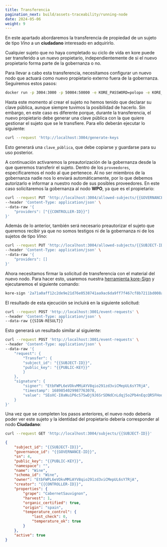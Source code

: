 ```yaml
---
title: Transferencia
pagination_next: build/assets-traceability/running-node
date: 2024-05-06
weight: 9
---
```

En este apartado abordaremos la transferencia de propiedad de un sujeto de tipo *Vino* a un **ciudadano** interesado en adquirirlo.

Cualquier sujeto que no haya completado su ciclo de vida en kore puede ser transferido a un nuevo propietario, independientemente de si el nuevo propietario forma parte de la gobernanza o no.

Para llevar a cabo esta transferencia, necesitamos configurar un nuevo nodo que actuará como nuevo propietario externo fuera de la gobernanza. Seguiremos estos pasos:

```bash
docker run -p 3004:3000 -p 50004:50000 -e KORE_PASSWORD=polopo -e KORE_FILE_PATH=./config.json -v ./config2.json:/config.json koreadmin/kore-http:0.5-sqlite
```

Hasta este momento al crear el sujeto no hemos tenido que declarar su clave pública, aunque siempre tuvimos la posibilidad de hacerlo. Sin embargo, en este caso es diferente porque, durante la transferencia, el nuevo propietario debe generar una clave pública con la que quiere gestionar el sujeto que se le transfiere. Para ello deberán ejecutar lo siguiente:

```bash
curl --request 'http://localhost:3004/generate-keys
```

Esto generará una `clave_pública`, que debe copiarse y guardarse para su uso posterior.

A continuación activaremos la preautorización de la gobernanza desde la que queremos transferir el sujeto. Dentro de los `proveedores`, especificaremos el nodo al que pertenece. Al no ser miembros de la gobernanza nadie nos lo enviará automáticamente, por lo que debemos autorizarlo e informar a nuestro nodo de sus posibles proveedores. En este caso solicitaremos la gobernanza al nodo **WPO**, ya que es el propietario:

```bash
curl --request PUT 'http://localhost:3004/allowed-subjects/{{GOVERNANCE-ID}}' \
--header 'Content-Type: application/json' \
--data-raw '{
    "providers": ["{{CONTROLLER-ID}}"]
}'
```

Además de lo anterior, también será necesario preautorizar el sujeto que queremos recibir ya que no somos testigos ni de la gobernanza ni de los sujetos de tipo *Vino*:

```bash
curl --request PUT 'http://localhost:3004/allowed-subjects/{{SUBJECT-ID}}' \
--header 'Content-Type: application/json' \
--data-raw '{
    "providers": []
}'
```

Ahora necesitamos firmar la solicitud de transferencia con el material del nuevo nodo. Para hacer esto, usaremos nuestra [herramienta kore-Sign](../../../docs/learn/tools/) y ejecutaremos el siguiente comando:

```bash
kore-sign '2a71a0aff12c2de9e21d76e0538741aa9ac6da9ff7f467cf8b7211bd008a3198' '{"Transfer":{"subject_id":"{{SUBJECT-ID}}","public_key":"{{PUBLIC-KEY}}"}}'
```

El resultado de esta ejecución se incluirá en la siguiente solicitud:

```bash
curl --request POST 'http://localhost:3001/event-requests' \
--header 'Content-Type: application/json' \
--data-raw {{SIGN-RESULT}}
```

Esto generará un resultado similar al siguiente:

```bash
curl --request POST 'http://localhost:3001/event-requests' \
--header 'Content-Type: application/json' \
--data-raw '{
    "request": {
        "Transfer": {
        "subject_id": "{{SUBJECT-ID}}",
        "public_key": "{{PUBLIC-KEY}}"
        }
    },
    "signature": {
        "signer": "EtbFWPL6eVOkvMMiAYV8qio291zd3viCMepUL6sY7RjA",
        "timestamp": 1689854029987763078,
        "value": "SEoXC-I8aNu1P6cS7SwDj9J6SrSDNdCnLdqj5o2Pb4nEqcQR5FHooO5qHwuQUd9FQPLWmHZ_3D2uNEzxRMSGYlCQ"
    }
}'
```

Una vez que se completen los pasos anteriores, el nuevo nodo debería poder ver este sujeto y la identidad del propietario debería corresponder al nodo **Ciudadano**:

```bash
curl --request GET 'http://localhost:3004/subjects/{{SUBJECT-ID}}'
```

```json
{
    "subject_id": "{{SUBJECT-ID}}",
    "governance_id": "{{GOVERNANCE-ID}}",
    "sn": 4,
    "public_key": "{{PUBLIC-KEY}}",
    "namespace": "",
    "name": "Wine",
    "schema_id": "Wine",
    "owner": "EtbFWPL6eVOkvMMiAYV8qio291zd3viCMepUL6sY7RjA",
    "creator": "{{CONTROLLER-ID}}",
    "properties": {
        "grape": "CabernetSauvignon",
        "harvest": 1,
        "organic_certified": true,
        "origin": "spain",
        "temperature_control": {
            "last_check": 0,
            "temperature_ok": true
        }
    },
    "active": true
}
```
